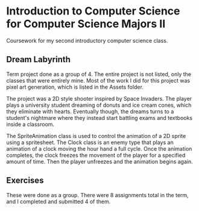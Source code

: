 # Introduction to Computer Science for Computer Science Majors II
Coursework for my second introductory computer science class.

## Dream Labyrinth

Term project done as a group of 4. The entire project is not listed, only the classes that were entirely mine. Most of the work I did for this project was pixel art generation, which is listed in the Assets folder.

The project was a 2D style shooter inspired by Space Invaders. The player plays a university student dreaming of donuts and ice cream cones, which they eliminate with hearts. Eventually though, the dreams turns to a student's nightmare where they instead start battling exams and textbooks inside a classroom.

The SpriteAnimation class is used to control the animation of a 2D sprite using a spritesheet. The Clock class is an enemy type that plays an animation of a clock moving the hour hand a full cycle. Once the animation completes, the clock freezes the movement of the player for a specified amount of time. Then the player unfreezes and the animation begins again.

## Exercises

These were done as a group. There were 8 assignments total in the term, and I completed and submitted 4 of them.
